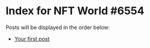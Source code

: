 # Index for NFT World #6554
Posts will be displayed in the order below:

- [Your first post](./001-first.md)


